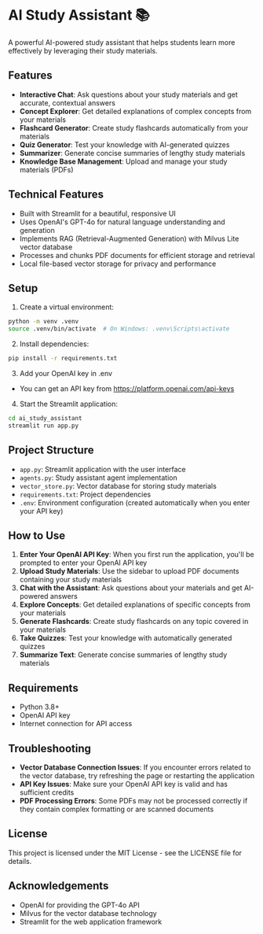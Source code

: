 # AI Study Assistant 📚

A powerful AI-powered study assistant that helps students learn more effectively by leveraging their study materials.

## Features

- **Interactive Chat**: Ask questions about your study materials and get accurate, contextual answers
- **Concept Explorer**: Get detailed explanations of complex concepts from your materials
- **Flashcard Generator**: Create study flashcards automatically from your materials
- **Quiz Generator**: Test your knowledge with AI-generated quizzes
- **Summarizer**: Generate concise summaries of lengthy study materials
- **Knowledge Base Management**: Upload and manage your study materials (PDFs)

## Technical Features

- Built with Streamlit for a beautiful, responsive UI
- Uses OpenAI's GPT-4o for natural language understanding and generation
- Implements RAG (Retrieval-Augmented Generation) with Milvus Lite vector database
- Processes and chunks PDF documents for efficient storage and retrieval
- Local file-based vector storage for privacy and performance

## Setup

1. Create a virtual environment:

```bash
python -m venv .venv
source .venv/bin/activate  # On Windows: .venv\Scripts\activate
```

2. Install dependencies:

```bash
pip install -r requirements.txt
```

3. Add your OpenAI key in .env
- You can get an API key from https://platform.openai.com/api-keys

  
4. Start the Streamlit application:

```bash
cd ai_study_assistant
streamlit run app.py
```

## Project Structure

- `app.py`: Streamlit application with the user interface
- `agents.py`: Study assistant agent implementation
- `vector_store.py`: Vector database for storing study materials
- `requirements.txt`: Project dependencies
- `.env`: Environment configuration (created automatically when you enter your API key)

## How to Use

1. **Enter Your OpenAI API Key**: When you first run the application, you'll be prompted to enter your OpenAI API key
2. **Upload Study Materials**: Use the sidebar to upload PDF documents containing your study materials
3. **Chat with the Assistant**: Ask questions about your materials and get AI-powered answers
4. **Explore Concepts**: Get detailed explanations of specific concepts from your materials
5. **Generate Flashcards**: Create study flashcards on any topic covered in your materials
6. **Take Quizzes**: Test your knowledge with automatically generated quizzes
7. **Summarize Text**: Generate concise summaries of lengthy study materials

## Requirements

- Python 3.8+
- OpenAI API key
- Internet connection for API access

## Troubleshooting

- **Vector Database Connection Issues**: If you encounter errors related to the vector database, try refreshing the page or restarting the application
- **API Key Issues**: Make sure your OpenAI API key is valid and has sufficient credits
- **PDF Processing Errors**: Some PDFs may not be processed correctly if they contain complex formatting or are scanned documents

## License

This project is licensed under the MIT License - see the LICENSE file for details.

## Acknowledgements

- OpenAI for providing the GPT-4o API
- Milvus for the vector database technology
- Streamlit for the web application framework
